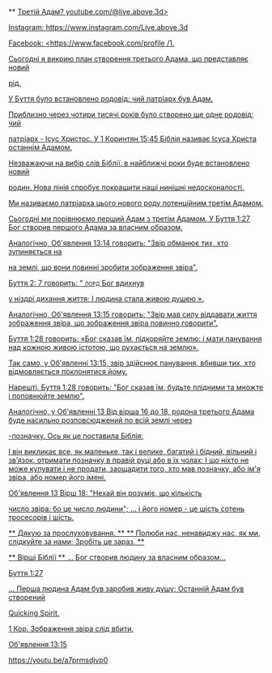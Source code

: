 ** <u> Третій Адам? youtube.com/@live.above.3d>

Instagram: <https://www.instagram.com/Live.above.3d>

Facebook: <https://www.facebook.com/profile /1.

Сьогодні я викрию план створення третього Адама, що представляє новий

рід.

У Буття було встановлено родовід; чий патріарх був Адам.

Приблизно через чотири тисячі років було створено ще одне родовід; чий

патріарх - Ісус Христос.
У 1 Коринтян 15:45 Біблія називає Ісуса Христа останнім Адамом.

Незважаючи на вибір слів Біблії, в найближчі роки буде встановлено новий

родин.
Нова лінія спробує покращити наші нинішні недосконалості.

Ми називаємо патріарха цього нового роду потенційним третім Адамом.

Сьогодні ми порівнюємо перший Адам з третім Адамом.
У Буття 1:27 Бог створив першого Адама за власним образом.

Аналогічно, Об'явлення 13:14 говорить: "Звір обманює тих, хто зупиняється на

на землі, що вони повинні зробити зображення звіра".

Буття 2: 7 говорить: "<span class =" smallcaps "> лорд </span> Бог вдихнув

у ніздрі дихання життя; І людина стала живою душею ».

Аналогічно, Об'явлення 13:15 говорить: "Звір мав силу віддавати життя
зображення звіра, що зображення звіра повинно говорити".

Буття 1:28 говорить: «Бог сказав їм, підкоряйте землю: і мати
панування над кожною живою істотою, що рухається на землю».

Так само, у Об'явленні 13:15, звір здійснює панування, вбивши
тих, хто відмовляється поклонятися йому.

Нарешті, Буття 1:28 говорить: "Бог сказав їм, будьте плідними та
множте і поповнюйте землю".

Аналогічно, у Об'явленні 13 Від вірша 16 до 18, родона
третього Адама буде насильно розповсюджений по всій землі через

-позначку.
Ось як це поставила Біблія:

І він викликає все, як маленьке, так і велике, багатий і бідний, вільний і зв’язок,
отримати позначку в правій руці або в їх чолах:   І що ніхто не може купувати і не продати, заощадити того, хто мав позначку, або
ім'я звіра, або номер його імені.

Об'явлення 13 Вірш 18: "Нехай він розуміє, що кількість

число звіра: бо це число людини";
… і його номер - це шість сотень тросесорів і шість.

** Дякую за прослуховування. **
** Полюби нас, ненавиджу нас, як ми, слідкуйте за нами; Зробіть це зараз. **

** <u> Вірші Біблії </u> **
… Бог створив людину за власним образом…

Буття 1:27

… Перша людина Адам був заробив живу душу; Останній Адам був створений

Quicking Spirit.

1 Кор. Зображення звіра слід вбити.

Об'явлення 13:15

<https://youtu.be/a7prmsdjvp0>




